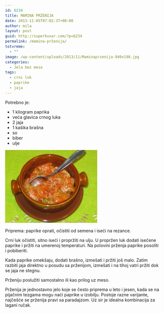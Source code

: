 ```yaml
---
id: 6234
title: MAMINA PRŽENIJA
date: 2013-11-05T07:02:37+00:00
author: mila
layout: post
guid: http://superkuvar.com/?p=6234
permalink: /mamina-prženija/
totvreme:
  - ""
image: /wp-content/uploads/2013/11/Maminaprzenija-940x198.jpg
categories:
  - Jela bez mesa
tags:
  - crni luk
  - paprike
  - jaja
---
```

Potrebno je:

  * 1 kilogram paprika
  * veća glavica crnog luka
  * 2 jaja
  * 1 kašika brašna
  * so
  * biber
  * ulje

[<img class="alignnone size-medium wp-image-6238" src="/wp-content/uploads/2013/11/Maminaprzenija-e1383634810164-300x238.jpg" alt="Maminaprzenija" width="300" height="238" />](/wp-content/uploads/2013/11/Maminaprzenija-e1383634810164.jpg)

Priprema: paprike oprati, očistiti od semena i iseći na rezance.

Crni luk očistiti, sitno iseći i propržiti na ulju. U propržen luk dodati isečene paprike i pržiti na umerenoj temperaturi. Na polovini prženja paprike posoliti i pobiberiti.

Kada paprike omekšaju, dodati brašno, izmešati i pržiti još malo. Zatim razbiti jaja direktno u posudu sa prženijom, izmešati i na tihoj vatri pržiti dok se jaja ne stegnu.

Prženiju poslužiti samostalno ili kao prilog uz meso.

Prženija je jednostavno jelo koje se često priprema u leto i jesen, kada se na pijačnim tezgama mogu naći paprike u izobilju. Postoje razne varijante, najčešće se prženija pravi sa paradajzom. Uz sir je idealna kombinacija za lagani ručak.